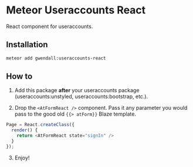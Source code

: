 Meteor Useraccounts React
=========================

React component for useraccounts.

Installation
------------

``` sh
meteor add gwendall:useraccounts-react
```

How to
------

1. Add this package **after** your useraccounts package (useraccounts:unstyled, useraccounts:bootstrap, etc.).

2. Drop the `<AtFormReact />` component. Pass it any parameter you would pass to the good old `{{> atForm}}` Blaze template.

  ```javascript
  Page = React.createClass({
    render() {
      return <AtFormReact state="signIn" />
    }
  });
  ```

3. Enjoy!
